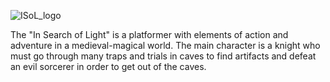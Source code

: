 ![ISoL_logo](https://user-images.githubusercontent.com/59151352/233812673-dc6d70dc-ad64-4ff2-a209-635a46174049.png)

The "In Search of Light" is a platformer with elements of action and adventure in a medieval-magical world. The main character is a knight who must go through many traps and trials in caves to find artifacts and defeat an evil sorcerer in order to get out of the caves.
